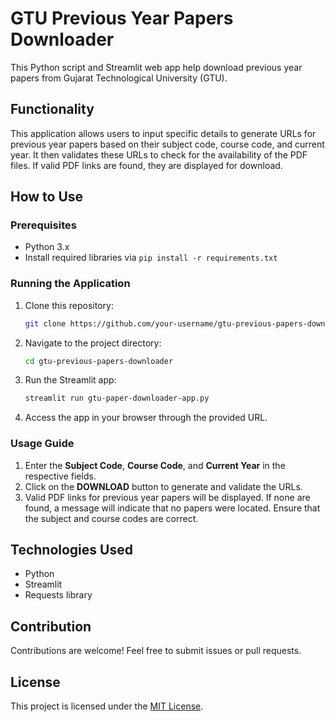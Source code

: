 # GTU Previous Year Papers Downloader

This Python script and Streamlit web app help download previous year papers from Gujarat Technological University (GTU).

## Functionality

This application allows users to input specific details to generate URLs for previous year papers based on their subject code, course code, and current year. It then validates these URLs to check for the availability of the PDF files. If valid PDF links are found, they are displayed for download.

## How to Use

### Prerequisites

- Python 3.x
- Install required libraries via `pip install -r requirements.txt`

### Running the Application

1. Clone this repository:

   ```bash
   git clone https://github.com/your-username/gtu-previous-papers-downloader.git
   ```

2. Navigate to the project directory:

   ```bash
   cd gtu-previous-papers-downloader
   ```

3. Run the Streamlit app:

   ```bash
   streamlit run gtu-paper-downloader-app.py
   ```

4. Access the app in your browser through the provided URL.

### Usage Guide

1. Enter the **Subject Code**, **Course Code**, and **Current Year** in the respective fields.
2. Click on the **DOWNLOAD** button to generate and validate the URLs.
3. Valid PDF links for previous year papers will be displayed. If none are found, a message will indicate that no papers were located. Ensure that the subject and course codes are correct.

## Technologies Used

- Python
- Streamlit
- Requests library

## Contribution

Contributions are welcome! Feel free to submit issues or pull requests.

## License

This project is licensed under the [MIT License](LICENSE).
